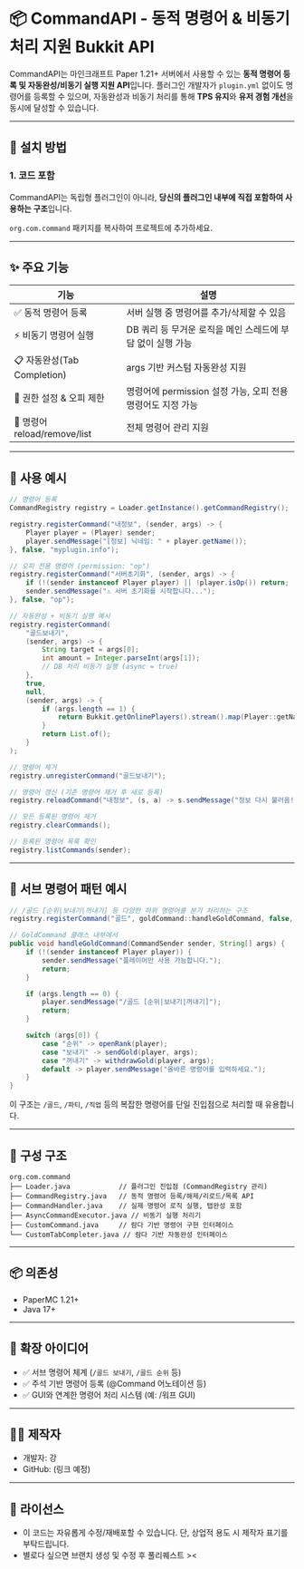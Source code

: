 # 📦 CommandAPI - 동적 명령어 & 비동기 처리 지원 Bukkit API

CommandAPI는 마인크래프트 Paper 1.21+ 서버에서 사용할 수 있는 **동적 명령어 등록 및 자동완성/비동기 실행 지원 API**입니다. 플러그인 개발자가 `plugin.yml` 없이도 명령어를 등록할 수 있으며, 자동완성과 비동기 처리를 통해 **TPS 유지**와 **유저 경험 개선**을 동시에 달성할 수 있습니다.

---

## 🔧 설치 방법

### 1. 코드 포함
CommandAPI는 독립형 플러그인이 아니라, **당신의 플러그인 내부에 직접 포함하여 사용하는 구조**입니다.

`org.com.command` 패키지를 복사하여 프로젝트에 추가하세요.

---

## ✨ 주요 기능

| 기능 | 설명 |
|------|------|
| ✅ 동적 명령어 등록 | 서버 실행 중 명령어를 추가/삭제할 수 있음 |
| ⚡ 비동기 명령어 실행 | DB 쿼리 등 무거운 로직을 메인 스레드에 부담 없이 실행 가능 |
| 📋 자동완성(Tab Completion) | args 기반 커스텀 자동완성 지원 |
| 🔐 권한 설정 & 오피 제한 | 명령어에 permission 설정 가능, 오피 전용 명령어도 지정 가능 |
| 🔁 명령어 reload/remove/list | 전체 명령어 관리 지원 |

---

## 📌 사용 예시

```java
// 명령어 등록
CommandRegistry registry = Loader.getInstance().getCommandRegistry();

registry.registerCommand("내정보", (sender, args) -> {
    Player player = (Player) sender;
    player.sendMessage("[정보] 닉네임: " + player.getName());
}, false, "myplugin.info");

// 오피 전용 명령어 (permission: "op")
registry.registerCommand("서버초기화", (sender, args) -> {
    if (!(sender instanceof Player player) || !player.isOp()) return;
    sender.sendMessage("⚠️ 서버 초기화를 시작합니다...");
}, false, "op");

// 자동완성 + 비동기 실행 예시
registry.registerCommand(
    "골드보내기",
    (sender, args) -> {
        String target = args[0];
        int amount = Integer.parseInt(args[1]);
        // DB 처리 비동기 실행 (async = true)
    },
    true,
    null,
    (sender, args) -> {
        if (args.length == 1) {
            return Bukkit.getOnlinePlayers().stream().map(Player::getName).toList();
        }
        return List.of();
    }
);

// 명령어 제거
registry.unregisterCommand("골드보내기");

// 명령어 갱신 (기존 명령어 제거 후 새로 등록)
registry.reloadCommand("내정보", (s, a) -> s.sendMessage("정보 다시 불러옴!"), false, "myplugin.info");

// 모든 등록된 명령어 제거
registry.clearCommands();

// 등록된 명령어 목록 확인
registry.listCommands(sender);
```

---

## 📂 서브 명령어 패턴 예시

```java
// /골드 [순위|보내기|꺼내기] 등 다양한 하위 명령어를 분기 처리하는 구조
registry.registerCommand("골드", goldCommand::handleGoldCommand, false, null);

// GoldCommand 클래스 내부에서
public void handleGoldCommand(CommandSender sender, String[] args) {
    if (!(sender instanceof Player player)) {
        sender.sendMessage("플레이어만 사용 가능합니다.");
        return;
    }

    if (args.length == 0) {
        player.sendMessage("/골드 [순위|보내기|꺼내기]");
        return;
    }

    switch (args[0]) {
        case "순위" -> openRank(player);
        case "보내기" -> sendGold(player, args);
        case "꺼내기" -> withdrawGold(player, args);
        default -> player.sendMessage("올바른 명령어를 입력하세요.");
    }
}
```

이 구조는 `/골드`, `/파티`, `/직업` 등의 복잡한 명령어를 단일 진입점으로 처리할 때 유용합니다.

---

## 📁 구성 구조

```
org.com.command
├── Loader.java            // 플러그인 진입점 (CommandRegistry 관리)
├── CommandRegistry.java   // 동적 명령어 등록/해제/리로드/목록 API
├── CommandHandler.java    // 실제 명령어 로직 실행, 탭완성 포함
├── AsyncCommandExecutor.java // 비동기 실행 처리기
├── CustomCommand.java     // 람다 기반 명령어 구현 인터페이스
└── CustomTabCompleter.java // 람다 기반 자동완성 인터페이스
```

---

## 📦 의존성
- PaperMC 1.21+
- Java 17+

---

## 🧩 확장 아이디어
- ✅ 서브 명령어 체계 (`/골드 보내기`, `/골드 순위` 등)
- ✅ 주석 기반 명령어 등록 (@Command 어노테이션 등)
- ✅ GUI와 연계한 명령어 처리 시스템 (예: /워프 GUI)

---

## 🧑‍💻 제작자
- 개발자: 강
- GitHub: (링크 예정)

---

## 📜 라이선스
- 이 코드는 자유롭게 수정/재배포할 수 있습니다. 단, 상업적 용도 시 제작자 표기를 부탁드립니다.
- 별로다 싶으면 브랜치 생성 및 수정 후 풀리퀘스트 ><

